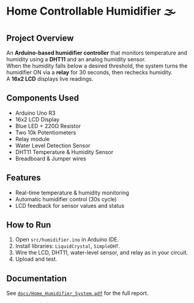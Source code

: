 # Home Controllable Humidifier 🌫️

## Project Overview
An **Arduino-based humidifier controller** that monitors temperature and humidity using a **DHT11** and an analog humidity sensor.  
When the humidity falls below a desired threshold, the system turns the humidifier ON via a **relay** for 30 seconds, then rechecks humidity.  
A **16x2 LCD** displays live readings.

## Components Used
- Arduino Uno R3
- 16x2 LCD Display
- Blue LED + 220Ω Resistor
- Two 10k Potentiometers
- Relay module
- Water Level Detection Sensor
- DHT11 Temperature & Humidity Sensor
- Breadboard & Jumper wires

## Features
- Real-time temperature & humidity monitoring
- Automatic humidifier control (30s cycle)
- LCD feedback for sensor values and status

## How to Run
1. Open `src/humidifier.ino` in Arduino IDE.
2. Install libraries: `LiquidCrystal`, `SimpleDHT`.
3. Wire the LCD, DHT11, water-level sensor, and relay as in your circuit.
4. Upload and test.

## Documentation
See [`docs/Home_Humidifier_System.pdf`](docs/Home_Humidifier_System.pdf) for the full report.
